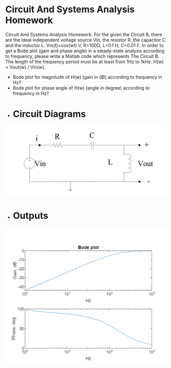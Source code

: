 # Circuit And Systems Analysis Homework 

Circuit And Systems Analysis Homework.
For the given the Circuit B, there are the 
ideal independent voltage source Vin, the 
resistor R, the capacitor C and the inductor 
L. Vin(t)=cos(wt) V, R=100Ω, L=0.1 H, 
C=0.01 F. In order to get a Bode plot (gain 
and phase angle) in a steady-state analysis 
according to frequency, please write a 
Matlab code which represents The Circuit 
B. The length of the frequency period must 
be at least from 1Hz to 1kHz.
H(w) = Vout(w) / Vin(w).
- Bode plot for magnitude of H(w) 
(gain in dB) according to frequency in Hz? 
- Bode plot for phase angle of H(w) 
(angle in degree) according to frequency in Hz?

* # Circuit Diagrams
![Circuit Diagrams](Circuit.png)
* #  Outputs
![Outputs](Output.png)
